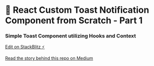 # 🍞 React Custom Toast Notification Component from Scratch - Part 1
### Simple Toast Component utilizing Hooks and Context

[Edit on StackBlitz ⚡️](https://stackblitz.com/edit/react-custom-toast)

[Read the story behind this repo on Medium](https://medium.com/@henev/react-custom-toast-notification-component-from-scratch-adccd1c452b8)
